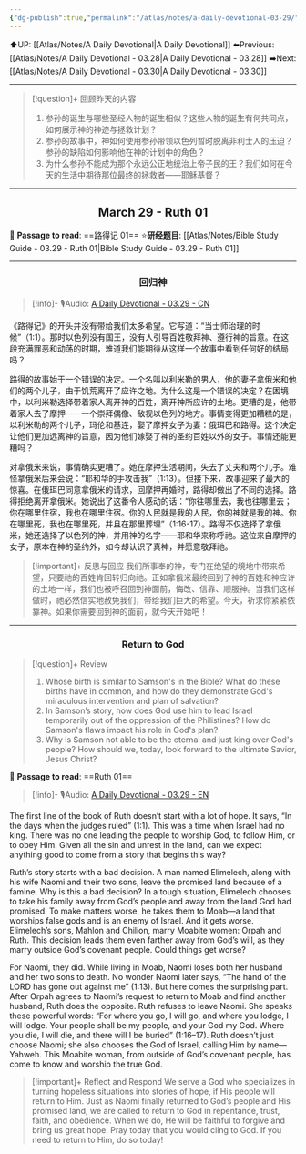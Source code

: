 ```yaml
---
{"dg-publish":true,"permalink":"/atlas/notes/a-daily-devotional-03-29/"}
---
```


 ⬆️UP: [[Atlas/Notes/A Daily Devotional\|A Daily Devotional]]
⬅️Previous: [[Atlas/Notes/A Daily Devotional - 03.28\|A Daily Devotional - 03.28]]
➡️Next: [[Atlas/Notes/A Daily Devotional - 03.30\|A Daily Devotional - 03.30]]

---

> [!question]+ 回顾昨天的内容
> 1. ⁠参孙的诞生与哪些圣经人物的诞生相似？这些人物的诞生有何共同点，如何展示神的神迹与拯救计划？
> 2. ⁠参孙的故事中，神如何使用参孙带领以色列暂时脱离非利士人的压迫？参孙的缺陷如何影响他在神的计划中的角色？
> 3. 为什么参孙不能成为那个永远公正地统治上帝子民的王？我们如何在今天的生活中期待那位最终的拯救者——耶稣基督？


---
## <center>March 29 -  Ruth 01 </center>

📖 **Passage to read**: ==路得记 01==
⭐**研经题目**: [[Atlas/Notes/Bible Study Guide - 03.29 - Ruth 01\|Bible Study Guide - 03.29 - Ruth 01]]

---
### <center>回归神</center>

> [!info]- 🎙️Audio: [A Daily Devotional - 03.29 - CN]()

《路得记》的开头并没有带给我们太多希望。它写道：“当士师治理的时候”（1:1）。那时以色列没有国王，没有人引导百姓敬拜神、遵行神的旨意。在这段充满罪恶和动荡的时期，难道我们能期待从这样一个故事中看到任何好的结局吗？

路得的故事始于一个错误的决定。一个名叫以利米勒的男人，他的妻子拿俄米和他们的两个儿子，由于饥荒离开了应许之地。为什么这是一个错误的决定？在困境中，以利米勒选择带着家人离开神的百姓，离开神所应许的土地。更糟的是，他带着家人去了摩押——一个崇拜偶像、敌视以色列的地方。事情变得更加糟糕的是，以利米勒的两个儿子，玛伦和基连，娶了摩押女子为妻：俄珥巴和路得。这个决定让他们更加远离神的旨意，因为他们嫁娶了神的圣约百姓以外的女子。事情还能更糟吗？

对拿俄米来说，事情确实更糟了。她在摩押生活期间，失去了丈夫和两个儿子。难怪拿俄米后来会说：“耶和华的手攻击我”（1:13）。但接下来，故事迎来了最大的惊喜。在俄珥巴同意拿俄米的请求，回摩押再婚时，路得却做出了不同的选择。路得拒绝离开拿俄米。她说出了这番令人感动的话：“你往哪里去，我也往哪里去；你在哪里住宿，我也在哪里住宿。你的人民就是我的人民，你的神就是我的神。你在哪里死，我也在哪里死，并且在那里葬埋”（1:16-17）。路得不仅选择了拿俄米，她还选择了以色列的神，并用神的名字——耶和华来称呼祂。这位来自摩押的女子，原本在神的圣约外，如今却认识了真神，并愿意敬拜祂。

> [!important]+ 反思与回应
我们所事奉的神，专门在绝望的境地中带来希望，只要祂的百姓肯回转归向祂。正如拿俄米最终回到了神的百姓和神应许的土地一样，我们也被呼召回到神面前，悔改、信靠、顺服神。当我们这样做时，祂必然信实地赦免我们，带给我们巨大的希望。今天，祈求你紧紧依靠神。如果你需要回到神的面前，就今天开始吧！

---
### <center>Return to God</center>

> [!question]+ Review
> 1. Whose birth is similar to Samson's in the Bible? What do these births have in common, and how do they demonstrate God's miraculous intervention and plan of salvation?
> 2. In Samson’s story, how does God use him to lead Israel temporarily out of the oppression of the Philistines? How do Samson's flaws impact his role in God's plan?
> 3. Why is Samson not able to be the eternal and just king over God's people? How should we, today, look forward to the ultimate Savior, Jesus Christ?

📖 **Passage to read**: ==Ruth 01==

> [!info]- 🎙️Audio: [A Daily Devotional - 03.29 - EN]()  

The first line of the book of Ruth doesn’t start with a lot of hope. It says, “In the days when the judges ruled” (1:1). This was a time when Israel had no king. There was no one leading the people to worship God, to follow Him, or to obey Him. Given all the sin and unrest in the land, can we expect anything good to come from a story that begins this way?

Ruth’s story starts with a bad decision. A man named Elimelech, along with his wife Naomi and their two sons, leave the promised land because of a famine. Why is this a bad decision? In a tough situation, Elimelech chooses to take his family away from God’s people and away from the land God had promised. To make matters worse, he takes them to Moab—a land that worships false gods and is an enemy of Israel. And it gets worse. Elimelech’s sons, Mahlon and Chilion, marry Moabite women: Orpah and Ruth. This decision leads them even farther away from God’s will, as they marry outside God’s covenant people. Could things get worse?

For Naomi, they did. While living in Moab, Naomi loses both her husband and her two sons to death. No wonder Naomi later says, “The hand of the LORD has gone out against me” (1:13). But here comes the surprising part. After Orpah agrees to Naomi’s request to return to Moab and find another husband, Ruth does the opposite. Ruth refuses to leave Naomi. She speaks these powerful words: “For where you go, I will go, and where you lodge, I will lodge. Your people shall be my people, and your God my God. Where you die, I will die, and there will I be buried” (1:16–17). Ruth doesn’t just choose Naomi; she also chooses the God of Israel, calling Him by name—Yahweh. This Moabite woman, from outside of God’s covenant people, has come to know and worship the true God.

> [!important]+ Reflect and Respond
We serve a God who specializes in turning hopeless situations into stories of hope, if His people will return to Him. Just as Naomi finally returned to God’s people and His promised land, we are called to return to God in repentance, trust, faith, and obedience. When we do, He will be faithful to forgive and bring us great hope. Pray today that you would cling to God. If you need to return to Him, do so today!





























